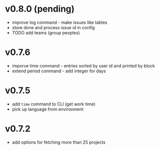 
# v0.8.0 (pending)

 - improve log command - make issues like tables
 - store done and process issue id in config
 - TODO add teams (group peoples)

# v0.7.6

 - imporve time command - entries sorted by user id and printed by block
 - extend period command - add integer for days

# v0.7.5

 - add `time` command to CLI (get work time)
 - pick up language from environment

# v0.7.2

 - add options for fetching more than 25 projects

